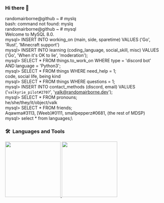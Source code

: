 ### Hi there 👋


randomairborne@github ~ # myslq\
bash: command not found: myslq\
randomairborne@github ~ # mysql\
Welcome to MySQL 8.0.\
mysql> INSERT INTO working_on (main, side, sparetime) VALUES ('Go', 'Rust', 'Minecraft support')\
mysql> INSERT INTO learning (coding_language, social_skill, misc) VALUES ('Go', 'When it's OK to lie', 'moderation');\
mysql> SELECT * FROM things.to_work_on WHERE type = 'discord bot' AND language = 'Python3';\
mysql> SELECT * FROM things WHERE need_help = 1;\
code, social life, being kind\
mysql> SELECT * FROM things WHERE questions = 1;\
mysql> INSERT INTO contact_methods (discord, email) VALUES ('`valkyrie_pilot#2707`', '[valk@randomairborne.dev](mailto:valk@randomairborne.dev)');\
mysql> SELECT * FROM pronouns;\
he/she/they/it/object/valk\
mysql> SELECT * FROM friends;\
Aqawma#3113, [Weeb]#0111, smallpepperz#0681, (the rest of MDSP)
mysql> select * from languages;\
### 🛠 &nbsp;Languages and Tools
<p align="left">
<a href="https://github.com/randomairborne">
  <img height="180em" src="https://github-readme-stats-eight-theta.vercel.app/api?username=randomairborne&show_icons=true&theme=algolia&include_all_commits=true&count_private=true"/>
  <img height="180em" src="https://github-readme-stats-eight-theta.vercel.app/api/top-langs/?username=randomairborne&layout=compact&langs_count=8&theme=algolia"/>
</a>
</p>

